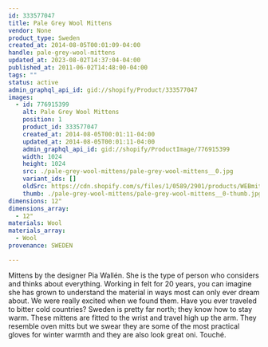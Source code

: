 ```yaml
---
id: 333577047
title: Pale Grey Wool Mittens
vendor: None
product_type: Sweden
created_at: 2014-08-05T00:01:09-04:00
handle: pale-grey-wool-mittens
updated_at: 2023-08-02T14:37:04-04:00
published_at: 2011-06-02T14:48:00-04:00
tags: ""
status: active
admin_graphql_api_id: gid://shopify/Product/333577047
images:
  - id: 776915399
    alt: Pale Grey Wool Mittens
    position: 1
    product_id: 333577047
    created_at: 2014-08-05T00:01:11-04:00
    updated_at: 2014-08-05T00:01:11-04:00
    admin_graphql_api_id: gid://shopify/ProductImage/776915399
    width: 1024
    height: 1024
    src: ./pale-grey-wool-mittens/pale-grey-wool-mittens__0.jpg
    variant_ids: []
    oldSrc: https://cdn.shopify.com/s/files/1/0589/2901/products/WEBmittens.jpeg?v=1407211271
    thumb: ./pale-grey-wool-mittens/pale-grey-wool-mittens__0-thumb.jpg
dimensions: 12"
dimensions_array:
  - 12"
materials: Wool
materials_array:
  - Wool
provenance: SWEDEN

---
```


Mittens by the designer Pia Wallén. She is the type of person who considers and thinks about everything. Working in felt for 20 years, you can imagine she has grown to understand the material in ways most can only ever dream about. We were really excited when we found them. Have you ever traveled to bitter cold countries? Sweden is pretty far north; they know how to stay warm. These mittens are fitted to the wrist and travel high up the arm. They resemble oven mitts but we swear they are some of the most practical gloves for winter warmth and they are also look great oni. Touché.